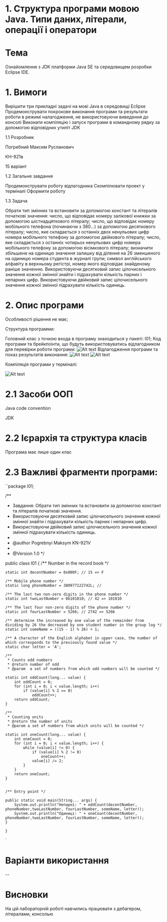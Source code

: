 # 1. Структура програми мовою Java. Типи даних, літерали, операції і оператори

# Тема

Ознайомлення з JDK платформи Java SE та середовищем розробки Eclipse IDE.

# 1. Вимоги

Вирішити три прикладні задачі на мові Java в середовищі Eclipse
Продемонструвати покрокове виконання програми та результати роботи в режимі налагодження, не використовуючи виведення до консолі
Виконати компіляцію і запуск програми в командному рядку за допомогою відповідних утиліт JDK

1.1 Розробник

Погребний Максим Русланович

КН-921в

15 варіант

1.2 Загальне завдання

Продемонструвати роботу відлагодника
Скомпілювати проект у терміналі
Оформити роботу

1.3 Задача

Обрати тип змінних та встановити за допомогою констант та літералів початкові значення:
число, що відповідає номеру залікової книжки за допомогою шістнадцяткового літералу;
число, що відповідає номеру мобільного телефона (починаючи з 380...) за допомогою десяткового літералу;
число, яке складається з останніх двох ненульових цифр номера мобільного телефону за допомогою двійкового літералу;
число, яке складається з останніх чотирьох ненульових цифр номера мобільного телефону за допомогою вісімкового літералу;
визначити збільшене на одиницю значення залишку від ділення на 26 зменшеного на одиницю номера студента в журналі групи;
символ англійського алфавіту в верхньому регістрі, номер якого відповідає знайденому раніше значенню.
Використовуючи десятковий запис цілочисельного значення кожної змінної знайти і підрахувати кількість парних і непарних цифр.
Використовуючи двійковий запис цілочисельного значення кожної змінної підрахувати кількість одиниць.

# 2. Опис програми
Особливості рішення не має;

Структура программи:

Головний клас з точкою входа в програму знаходиться у пакеті: l01;
Код програми та брейкпоінти, що будуть використовуватись відлагодником для перевірки роботи програми:
![Alt text](https://github.com/Makson4ikk/java-project/blob/main/doc/pogrebnyi01/assets/debug1.png)
Відлагодження програми та показ результатів виконання:
![Alt text](https://github.com/Makson4ikk/java-project/blob/main/doc/pogrebnyi01/assets/debug2.png)
![Alt text](https://github.com/Makson4ikk/java-project/blob/main/doc/pogrebnyi01/assets/debug3.png)

Компіляція програми у терміналі:

![Alt text](https://github.com/Makson4ikk/java-project/blob/main/doc/pogrebnyi01/assets/console.png)

# 2.1 Засоби ООП
Java code convention

JDK
# 2.2 Ієрархія та структура класів
Програма має лише один клас
# 2.3 Важливі фрагменти програми:

``package l01;


/**
 * Завдання: Обрати тип змінних та встановити за допомогою констант та літералів початкові значення.
 * Використовуючи десятковий запис цілочисельного значення кожної змінної знайти і підрахувати кількість парних і непарних цифр.
 * Використовуючи двійковий запис цілочисельного значення кожної змінної підрахувати кількість одиниць.
 *
 * @author Pogrebnyi Maksym KN-921V
 *
 * @Version 1.0
 */


public class l01 {
	/** Number in the record book */
	
	static int decentNumber = 0x000F; // 15 => F
	
    /** Mobile phone number */
    static long phoneNumber = 380977122742L; //
    
    /** The last two non-zero digits in the phone number */
    static int twoLastNumber = 0b101010; // 42 => 101010
    
    /** The last four non-zero digits of the phone number */
    static int fourLastNumber = 5266; // 2742 => 5266
    
    /** determine the increased by one value of the remainder from dividing by 26 the decreased by one student number in the group log */
    static int someName = ((15 - 1) % 26) + 1;
    
    /** A character of the English alphabet in upper case, the number of which corresponds to the previously found value */
    static char letter = 'A';
    
    /**
     * Counts odd numbers
     * @return number of odd
     * @param  a set of numbers from which odd numbers will be counted */

    static int oddCount(long... value) {
        int oddCount = 0;
        for (int i = 0; i < value.length; i++)
            if (value[i] % 2 == 0)
                oddCount++;
        return oddCount;
    }
    
    /**
     * Counting units
     * @return the number of units
     * @param a set of numbers from which units will be counted */

    static int oneCount(long... value) {
        int oneCount = 0;
        for (int i = 0; i < value.length; i++) {
            while (value[i] != 0) {
                if (value[i] % 2 != 0)
                    oneCount++;
                value[i] /= 2;
            }
        }
        return oneCount;
    }
    

    /** Entry point */

	public static void main(String... args) {
        System.out.println("Непарні: " + oddCount(decentNumber, phoneNumber,twoLastNumber, fourLastNumber, someName, letter));
        System.out.println("Одиниці: " + oneCount(decentNumber, phoneNumber,twoLastNumber, fourLastNumber, someName, letter));
	}

	}
`

# Варіанти використання
 --

# Висновки
На цій лабораторній роботі навчились працювати з дебагером, літералами, консолью

